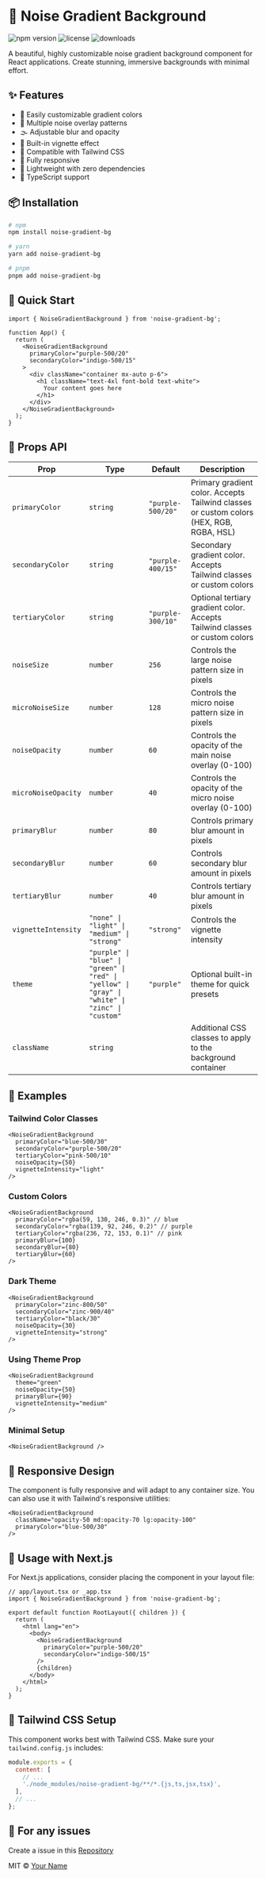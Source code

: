 # 🌌 Noise Gradient Background

![npm version](https://img.shields.io/npm/v/noise-gradient-bg)
![license](https://img.shields.io/npm/l/noise-gradient-bg)
![downloads](https://img.shields.io/npm/dm/noise-gradient-bg)

A beautiful, highly customizable noise gradient background component for React applications. Create stunning, immersive backgrounds with minimal effort.


## ✨ Features

- 🎨 Easily customizable gradient colors
- 🔄 Multiple noise overlay patterns
- 🌫️ Adjustable blur and opacity
- 🔆 Built-in vignette effect
- 🧩 Compatible with Tailwind CSS
- 📱 Fully responsive
- 🚀 Lightweight with zero dependencies
- 🔧 TypeScript support

## 📦 Installation

```bash
# npm
npm install noise-gradient-bg

# yarn
yarn add noise-gradient-bg

# pnpm
pnpm add noise-gradient-bg
```

## 🚀 Quick Start

```tsx
import { NoiseGradientBackground } from 'noise-gradient-bg';

function App() {
  return (
    <NoiseGradientBackground 
      primaryColor="purple-500/20"
      secondaryColor="indigo-500/15"
    >
      <div className="container mx-auto p-6">
        <h1 className="text-4xl font-bold text-white">
          Your content goes here
        </h1>
      </div>
    </NoiseGradientBackground>
  );
}
```

## 📝 Props API

| Prop | Type | Default | Description |
|------|------|---------|-------------|
| `primaryColor` | `string` | `"purple-500/20"` | Primary gradient color. Accepts Tailwind classes or custom colors (HEX, RGB, RGBA, HSL) |
| `secondaryColor` | `string` | `"purple-400/15"` | Secondary gradient color. Accepts Tailwind classes or custom colors |
| `tertiaryColor` | `string` | `"purple-300/10"` | Optional tertiary gradient color. Accepts Tailwind classes or custom colors |
| `noiseSize` | `number` | `256` | Controls the large noise pattern size in pixels |
| `microNoiseSize` | `number` | `128` | Controls the micro noise pattern size in pixels |
| `noiseOpacity` | `number` | `60` | Controls the opacity of the main noise overlay (0-100) |
| `microNoiseOpacity` | `number` | `40` | Controls the opacity of the micro noise overlay (0-100) |
| `primaryBlur` | `number` | `80` | Controls primary blur amount in pixels |
| `secondaryBlur` | `number` | `60` | Controls secondary blur amount in pixels |
| `tertiaryBlur` | `number` | `40` | Controls tertiary blur amount in pixels |
| `vignetteIntensity` | `"none" \| "light" \| "medium" \| "strong"` | `"strong"` | Controls the vignette intensity |
| `theme` | `"purple" \| "blue" \| "green" \| "red" \| "yellow" \| "gray" \| "white" \| "zinc" \| "custom"` | `"purple"` | Optional built-in theme for quick presets |
| `className` | `string` |  | Additional CSS classes to apply to the background container |

## 🎨 Examples

### Tailwind Color Classes

```tsx
<NoiseGradientBackground 
  primaryColor="blue-500/30"
  secondaryColor="purple-500/20"
  tertiaryColor="pink-500/10"
  noiseOpacity={50}
  vignetteIntensity="light"
/>
```

### Custom Colors

```tsx
<NoiseGradientBackground 
  primaryColor="rgba(59, 130, 246, 0.3)" // blue
  secondaryColor="rgba(139, 92, 246, 0.2)" // purple
  tertiaryColor="rgba(236, 72, 153, 0.1)" // pink
  primaryBlur={100}
  secondaryBlur={80}
  tertiaryBlur={60}
/>
```

### Dark Theme

```tsx
<NoiseGradientBackground 
  primaryColor="zinc-800/50"
  secondaryColor="zinc-900/40"
  tertiaryColor="black/30"
  noiseOpacity={30}
  vignetteIntensity="strong"
/>
```

### Using Theme Prop

```tsx
<NoiseGradientBackground
  theme="green"
  noiseOpacity={50}
  primaryBlur={90}
  vignetteIntensity="medium"
/>
```

### Minimal Setup

```tsx
<NoiseGradientBackground />
```

## 📱 Responsive Design

The component is fully responsive and will adapt to any container size. You can also use it with Tailwind's responsive utilities:

```tsx
<NoiseGradientBackground 
  className="opacity-50 md:opacity-70 lg:opacity-100"
  primaryColor="blue-500/30"
/>
```

## 🧩 Usage with Next.js

For Next.js applications, consider placing the component in your layout file:

```tsx
// app/layout.tsx or _app.tsx
import { NoiseGradientBackground } from 'noise-gradient-bg';

export default function RootLayout({ children }) {
  return (
    <html lang="en">
      <body>
        <NoiseGradientBackground
          primaryColor="purple-500/20"
          secondaryColor="indigo-500/15"
        />
        {children}
      </body>
    </html>
  );
}
```

## 🔧 Tailwind CSS Setup

This component works best with Tailwind CSS. Make sure your `tailwind.config.js` includes:

```js
module.exports = {
  content: [
    // ...
    './node_modules/noise-gradient-bg/**/*.{js,ts,jsx,tsx}',
  ],
  // ...
};
```

## 📄 For any issues

Create a issue in this [Repository](https://github.com/Prateek32177/noise-gradient-bg)

MIT © [Your Name](https://github.com/prateek32177/noise-gradient-bg/LICENSE)